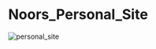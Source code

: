# Noors_Personal_Site

![personal_site](https://user-images.githubusercontent.com/93462519/157368919-682758d8-6b9b-4e69-a726-0cece21813df.gif)
